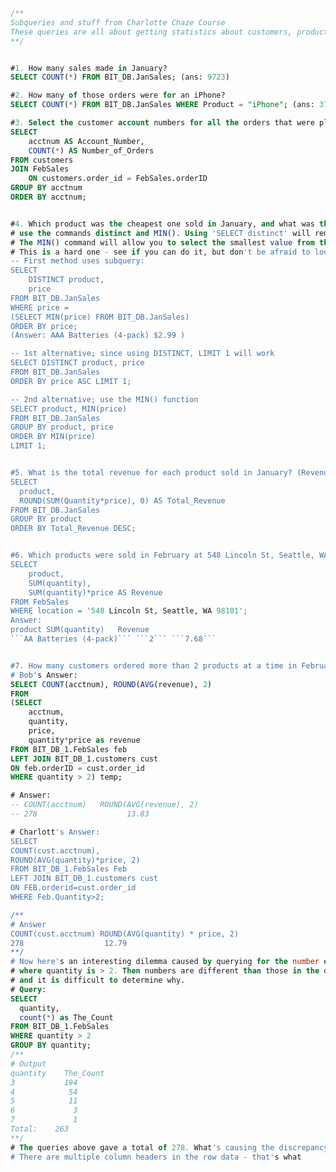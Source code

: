 ```sql
/** 
Subqueries and stuff from Charlotte Chaze Course
These queries are all about getting statistics about customers, products and revenue for varying timeframes
**/


#1. How many sales made in January?
SELECT COUNT(*) FROM BIT_DB.JanSales; (ans: 9723)

#2. How many of those orders were for an iPhone?
SELECT COUNT(*) FROM BIT_DB.JanSales WHERE Product = "iPhone"; (ans: 379)

#3. Select the customer account numbers for all the orders that were placed in February.
SELECT 
    acctnum AS Account_Number,
    COUNT(*) AS Number_of_Orders
FROM customers
JOIN FebSales 
    ON customers.order_id = FebSales.orderID
GROUP BY acctnum
ORDER BY acctnum;


#4. Which product was the cheapest one sold in January, and what was the price? For this one, you are going to 
# use the commands distinct and MIN(). Using 'SELECT distinct' will remove duplicate rows from your results. 
# The MIN() command will allow you to select the smallest value from the price column. 
# This is a hard one - see if you can do it, but don't be afraid to look at the hint or answer if you need to!
-- First method uses subquery:
SELECT 
    DISTINCT product,
    price
FROM BIT_DB.JanSales
WHERE price = 
(SELECT MIN(price) FROM BIT_DB.JanSales)
ORDER BY price;
(Answer: AAA Batteries (4-pack) $2.99 )

-- 1st alternative; since using DISTINCT, LIMIT 1 will work
SELECT DISTINCT product, price 
FROM BIT_DB.JanSales 
ORDER BY price ASC LIMIT 1;

-- 2nd alternative; use the MIN() function
SELECT product, MIN(price)
FROM BIT_DB.JanSales
GROUP BY product, price
ORDER BY MIN(price)
LIMIT 1;


#5. What is the total revenue for each product sold in January? (Revenue can be calculated using the number of products sold and the price of the products).
SELECT 
  product, 
  ROUND(SUM(Quantity*price), 0) AS Total_Revenue
FROM BIT_DB.JanSales
GROUP BY product
ORDER BY Total_Revenue DESC;


#6. Which products were sold in February at 548 Lincoln St, Seattle, WA 98101, how many of each were sold, and what was the total revenue?
SELECT
    product,
    SUM(quantity),
    SUM(quantity)*price AS Revenue
FROM FebSales
WHERE location = '548 Lincoln St, Seattle, WA 98101';
Answer:
product	SUM(quantity)	Revenue
```AA Batteries (4-pack)```	```2```	```7.68```


#7. How many customers ordered more than 2 products at a time in February, and what was the average amount spent for those customers?
# Bob's Answer:
SELECT COUNT(acctnum), ROUND(AVG(revenue), 2) 
FROM 
(SELECT
    acctnum,
    quantity,
    price,
    quantity*price as revenue
FROM BIT_DB_1.FebSales feb
LEFT JOIN BIT_DB_1.customers cust
ON feb.orderID = cust.order_id
WHERE quantity > 2) temp;

# Answer:
-- COUNT(acctnum)	ROUND(AVG(revenue), 2)
-- 278	                  13.83

# Charlott's Answer:
SELECT 
COUNT(cust.acctnum), 
ROUND(AVG(quantity)*price, 2)
FROM BIT_DB_1.FebSales Feb
LEFT JOIN BIT_DB_1.customers cust
ON FEB.orderid=cust.order_id
WHERE Feb.Quantity>2;

/**
# Answer
COUNT(cust.acctnum)	ROUND(AVG(quantity) * price, 2)
278	                 12.79
**/
# Now here's an interesting dilemma caused by querying for the number of rows
# where quantity is > 2. Then numbers are different than those in the queries above
# and it is difficult to determine why.
# Query:
SELECT 
  quantity, 
  count(*) as The_Count
FROM BIT_DB_1.FebSales
WHERE quantity > 2
GROUP BY quantity;
/**
# Output	
quantity	The_Count
3	        194
4	         54
5	         11
6	          3
7	          1
Total:	  263
**/
# The queries above gave a total of 278. What's causing the discrepancy?
# There are multiple column headers in the row data - that's what
```
